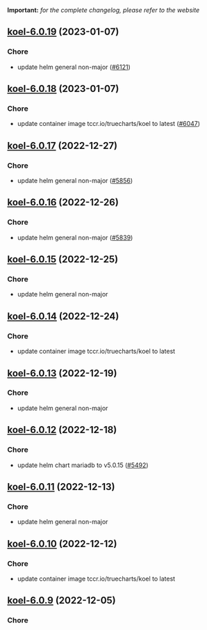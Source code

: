 **Important:**
*for the complete changelog, please refer to the website*




## [koel-6.0.19](https://github.com/truecharts/charts/compare/koel-6.0.18...koel-6.0.19) (2023-01-07)

### Chore

- update helm general non-major ([#6121](https://github.com/truecharts/charts/issues/6121))
  
  


## [koel-6.0.18](https://github.com/truecharts/charts/compare/koel-6.0.17...koel-6.0.18) (2023-01-07)

### Chore

- update container image tccr.io/truecharts/koel to latest ([#6047](https://github.com/truecharts/charts/issues/6047))
  
  


## [koel-6.0.17](https://github.com/truecharts/charts/compare/koel-6.0.16...koel-6.0.17) (2022-12-27)

### Chore

- update helm general non-major ([#5856](https://github.com/truecharts/charts/issues/5856))
  
  


## [koel-6.0.16](https://github.com/truecharts/charts/compare/koel-6.0.15...koel-6.0.16) (2022-12-26)

### Chore

- update helm general non-major ([#5839](https://github.com/truecharts/charts/issues/5839))
  
  


## [koel-6.0.15](https://github.com/truecharts/charts/compare/koel-6.0.14...koel-6.0.15) (2022-12-25)

### Chore

- update helm general non-major
  
  


## [koel-6.0.14](https://github.com/truecharts/charts/compare/koel-6.0.13...koel-6.0.14) (2022-12-24)

### Chore

- update container image tccr.io/truecharts/koel to latest
  
  


## [koel-6.0.13](https://github.com/truecharts/charts/compare/koel-6.0.12...koel-6.0.13) (2022-12-19)

### Chore

- update helm general non-major
  
  


## [koel-6.0.12](https://github.com/truecharts/charts/compare/koel-6.0.11...koel-6.0.12) (2022-12-18)

### Chore

- update helm chart mariadb to v5.0.15 ([#5492](https://github.com/truecharts/charts/issues/5492))
  
  


## [koel-6.0.11](https://github.com/truecharts/charts/compare/koel-6.0.10...koel-6.0.11) (2022-12-13)

### Chore

- update helm general non-major
  
  


## [koel-6.0.10](https://github.com/truecharts/charts/compare/koel-6.0.9...koel-6.0.10) (2022-12-12)

### Chore

- update container image tccr.io/truecharts/koel to latest
  
  


## [koel-6.0.9](https://github.com/truecharts/charts/compare/koel-6.0.8...koel-6.0.9) (2022-12-05)

### Chore
